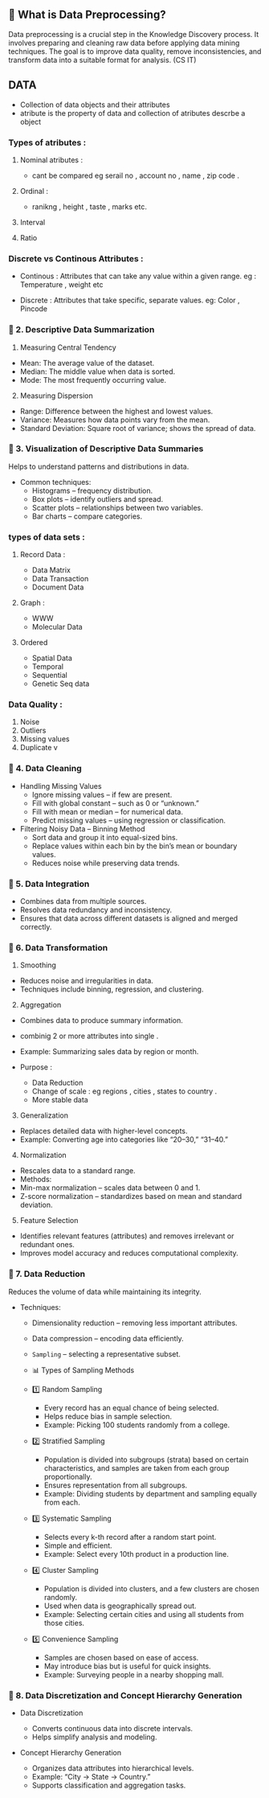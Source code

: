 ## 📌 What is Data Preprocessing?

Data preprocessing is a crucial step in the Knowledge Discovery process. It involves preparing and cleaning raw data before applying data mining techniques. The goal is to improve data quality, remove inconsistencies, and transform data into a suitable format for analysis.
(CS IT)


## DATA 
- Collection of data objects and their attributes 
- atribute is the property of data and collection of atributes descrbe a object

### Types of atributes :
1. Nominal atributes :
    - cant be compared eg serail no , account no , name , zip code .

2. Ordinal : 
    - ranikng , height , taste , marks etc.

3. Interval 
4. Ratio


### Discrete vs Continous Attributes :
- Continous : Attributes that can take any value within a given range.
eg : Temperature , weight etc 

- Discrete : Attributes that take specific, separate values.
eg: Color , Pincode 

### 🔑 2. Descriptive Data Summarization
1. Measuring Central Tendency
- Mean: The average value of the dataset.
- Median: The middle value when data is sorted.
- Mode: The most frequently occurring value.

2. Measuring Dispersion
- Range: Difference between the highest and lowest values.
- Variance: Measures how data points vary from the mean.
- Standard Deviation: Square root of variance; shows the spread of data.

### 🔑 3. Visualization of Descriptive Data Summaries
Helps to understand patterns and distributions in data.

- Common techniques:
    - Histograms – frequency distribution.
    - Box plots – identify outliers and spread.
    - Scatter plots – relationships between two variables.
    - Bar charts – compare categories.


### types of data sets :
1. Record Data :
    - Data Matrix 
    - Data Transaction 
    - Document Data

2. Graph :
    - WWW
    - Molecular Data 

3. Ordered
    - Spatial Data 
    - Temporal 
    - Sequential
    - Genetic Seq data


### Data Quality : 
1. Noise 
2. Outliers 
3. Missing values 
4. Duplicate v


### 🔑 4. Data Cleaning
- Handling Missing Values
    - Ignore missing values – if few are present.
    - Fill with global constant – such as 0 or “unknown.”
    - Fill with mean or median – for numerical data.
    - Predict missing values – using regression or classification.
- Filtering Noisy Data – Binning Method
    - Sort data and group it into equal-sized bins.
    - Replace values within each bin by the bin’s mean or boundary values.
    - Reduces noise while preserving data trends.


### 🔑 5. Data Integration
- Combines data from multiple sources.
- Resolves data redundancy and inconsistency.
- Ensures that data across different datasets is aligned and merged correctly.


### 🔑 6. Data Transformation
1. Smoothing
- Reduces noise and irregularities in data.
- Techniques include binning, regression, and clustering.

2. Aggregation
- Combines data to produce summary information.
- combinig 2 or more attributes into single .
- Example: Summarizing sales data by region or month.

- Purpose :
    - Data Reduction
    - Change of scale : eg regions , cities , states to country .
    - More stable data


3. Generalization
- Replaces detailed data with higher-level concepts.
- Example: Converting age into categories like “20–30,” “31–40.”

4. Normalization
- Rescales data to a standard range.
- Methods:
- Min-max normalization – scales data between 0 and 1.
- Z-score normalization – standardizes based on mean and standard deviation.

5. Feature Selection
- Identifies relevant features (attributes) and removes irrelevant or redundant ones.
- Improves model accuracy and reduces computational complexity.


### 🔑 7. Data Reduction
Reduces the volume of data while maintaining its integrity.

- Techniques:
    - Dimensionality reduction – removing less important attributes.
    - Data compression – encoding data efficiently.
    - `Sampling` – selecting a representative subset.
    - 📊 Types of Sampling Methods
     -  1️⃣ Random Sampling
        - Every record has an equal chance of being selected.
        - Helps reduce bias in sample selection.
        - Example: Picking 100 students randomly from a college.

     -  2️⃣ Stratified Sampling
        - Population is divided into subgroups (strata) based on certain characteristics, and samples are taken from each group proportionally.
        - Ensures representation from all subgroups.
        - Example: Dividing students by department and sampling equally from each.

     -  3️⃣ Systematic Sampling
        - Selects every k-th record after a random start point.
        - Simple and efficient.
        - Example: Select every 10th product in a production line.

     -  4️⃣ Cluster Sampling
        - Population is divided into clusters, and a few clusters are chosen randomly.
        - Used when data is geographically spread out.
        - Example: Selecting certain cities and using all students from those cities.

     -  5️⃣ Convenience Sampling
        - Samples are chosen based on ease of access.
        - May introduce bias but is useful for quick insights.
        - Example: Surveying people in a nearby shopping mall.


### 🔑 8. Data Discretization and Concept Hierarchy Generation
- Data Discretization
    - Converts continuous data into discrete intervals.
    - Helps simplify analysis and modeling.

- Concept Hierarchy Generation
    - Organizes data attributes into hierarchical levels.
    - Example: “City → State → Country.”
    - Supports classification and aggregation tasks.



